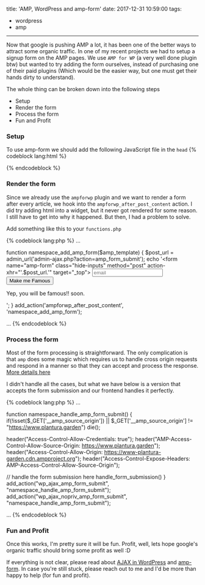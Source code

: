 title: 'AMP, WordPress and amp-form'
date: 2017-12-31 10:59:00
tags:
  - wordpress
  - amp
---

Now that google is pushing AMP a lot, it has been one of the better ways to attract some organic traffic.  In one of my recent projects we had to setup a signup form on the AMP pages. We use `AMP for WP` (a very well done plugin btw) but wanted to try adding the form ourselves, instead of purchasing one of their paid plugins (Which would be the easier way, but one must get their hands dirty to understand).

The whole thing can be broken down into the following steps
  - Setup
  - Render the form
  - Process the form
  - Fun and Profit

### Setup
To use amp-form we should add the following JavaScript file in the `head`
{% codeblock lang:html %}
<script async custom-element="amp-form" src="https://cdn.ampproject.org/v0/amp-form-0.1.js"></script>
{% endcodeblock %}

### Render the form
Since we already use the `ampforwp` plugin and we want to render a form after every article, we hook into the `ampforwp_after_post_content` action. I did try adding html into a widget, but it never got rendered for some reason. I still have to get into why it happened. But then, I had a problem to solve.

Add something like this to your `functions.php`

{% codeblock lang:php %}
...

function namespace_add_amp_form($amp_template) {
  $post_url = admin_url('admin-ajax.php?action=amp_form_submit');
  echo '<form name="amp-form" class="hide-inputs" method="post" action-xhr="'.$post_url.'" target="_top">
    <input type="email" name="email" placeholder="email" required>
    <input type="submit" value="Make me Famous" />
    <div submit-success> Yep, you will be famous!! soon. </div>
  </form>';
}
add_action('ampforwp_after_post_content', 'namespace_add_amp_form');

...
{% endcodeblock %}

### Process the form
Most of the form processing is straightforward. The only complication is that `amp` does some magic which requires us to handle cross origin requests and respond in a manner so that they can accept and process the response. [More details here](https://github.com/ampproject/amphtml/blob/master/spec/amp-cors-requests.md)

I didn't handle all the cases, but what we have below is a version that accepts the form submission and our frontend handles it perfectly.


{% codeblock lang:php %}
...

function namespace_handle_amp_form_submit() {
  if(!isset($_GET['__amp_source_origin']) || $_GET['__amp_source_origin'] != "https://www.plantura.garden")
    die();

  header("Access-Control-Allow-Credentials: true");
  header("AMP-Access-Control-Allow-Source-Origin: https://www.plantura.garden");
  header("Access-Control-Allow-Origin: https://www-plantura-garden.cdn.ampproject.org");
  header("Access-Control-Expose-Headers: AMP-Access-Control-Allow-Source-Origin");

  // handle the form submission here
  handle_form_submission()
}
add_action("wp_ajax_amp_form_submit", "namespace_handle_amp_form_submit");
add_action("wp_ajax_nopriv_amp_form_submit", "namespace_handle_amp_form_submit");

...
{% endcodeblock %}

### Fun and Profit
Once this works, I'm pretty sure it will be fun. Profit, well, lets hope google's organic traffic should bring some profit as well :D


If everything is not clear, please read about [AJAX in WordPress](https://codex.wordpress.org/AJAX_in_Plugins) and [amp-form](https://www.ampproject.org/docs/reference/components/amp-form). In case you're still stuck, please reach out to me and I'd be more than happy to help (for fun and profit).
